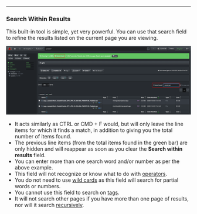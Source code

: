 <p id="search_within_results"></p>

___
### Search Within Results

This built-in tool is simple, yet very powerful. You can use that search field to refine the results listed on the current page you are viewing.

![Image: Quick Search](images/image_file_search_search_within_results.png)

- It acts similarly as CTRL or CMD + F would, but will only leave the line items for which it finds a match, in addition to giving you the total number of items found.
- The previous line items (from the total items found in the green bar) are only hidden and will reappear as soon as you clear the **Search within results** field.
- You can enter more than one search word and/or number as per the above example.
- This field will not recognize or know what to do with [operators](#operators).
- You do not need to use [wild cards](#wildcards) as this field will search for partial words or numbers.
- You cannot use this field to search on [tags](#tags).
- It will not search other pages if you have more than one page of results, nor will it search [recursively](#recursive).
